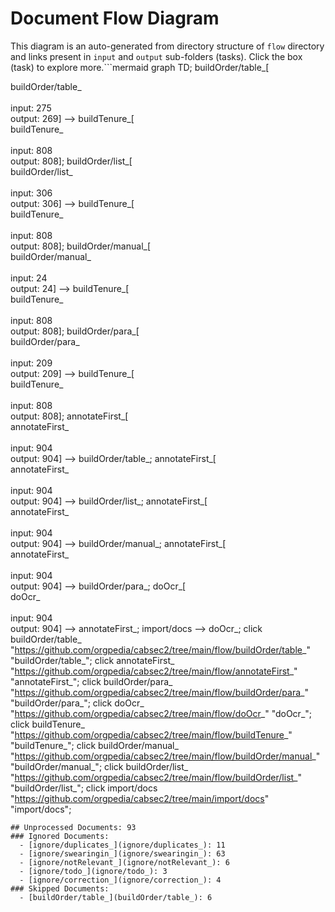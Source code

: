# Document Flow Diagram
This diagram is an auto-generated from directory structure of `flow` directory and links present in `input` and `output` sub-folders (tasks). Click the box (task) to explore more.```mermaid
graph TD;
        buildOrder/table_[<div align=leg>buildOrder/table_</div><br/>input: 275<br/>output: 269] --> buildTenure_[<div align=leg>buildTenure_</div><br/>input: 808<br/>output: 808];
        buildOrder/list_[<div align=leg>buildOrder/list_</div><br/>input: 306<br/>output: 306] --> buildTenure_[<div align=leg>buildTenure_</div><br/>input: 808<br/>output: 808];
        buildOrder/manual_[<div align=leg>buildOrder/manual_</div><br/>input: 24<br/>output: 24] --> buildTenure_[<div align=leg>buildTenure_</div><br/>input: 808<br/>output: 808];
        buildOrder/para_[<div align=leg>buildOrder/para_</div><br/>input: 209<br/>output: 209] --> buildTenure_[<div align=leg>buildTenure_</div><br/>input: 808<br/>output: 808];
        annotateFirst_[<div align=leg>annotateFirst_</div><br/>input: 904<br/>output: 904] --> buildOrder/table_;
        annotateFirst_[<div align=leg>annotateFirst_</div><br/>input: 904<br/>output: 904] --> buildOrder/list_;
        annotateFirst_[<div align=leg>annotateFirst_</div><br/>input: 904<br/>output: 904] --> buildOrder/manual_;
        annotateFirst_[<div align=leg>annotateFirst_</div><br/>input: 904<br/>output: 904] --> buildOrder/para_;
        doOcr_[<div align=leg>doOcr_</div><br/>input: 904<br/>output: 904] --> annotateFirst_;
        import/docs --> doOcr_;
        click buildOrder/table_ "https://github.com/orgpedia/cabsec2/tree/main/flow/buildOrder/table_" "buildOrder/table_";
        click annotateFirst_ "https://github.com/orgpedia/cabsec2/tree/main/flow/annotateFirst_" "annotateFirst_";
        click buildOrder/para_ "https://github.com/orgpedia/cabsec2/tree/main/flow/buildOrder/para_" "buildOrder/para_";
        click doOcr_ "https://github.com/orgpedia/cabsec2/tree/main/flow/doOcr_" "doOcr_";
        click buildTenure_ "https://github.com/orgpedia/cabsec2/tree/main/flow/buildTenure_" "buildTenure_";
        click buildOrder/manual_ "https://github.com/orgpedia/cabsec2/tree/main/flow/buildOrder/manual_" "buildOrder/manual_";
        click buildOrder/list_ "https://github.com/orgpedia/cabsec2/tree/main/flow/buildOrder/list_" "buildOrder/list_";
        click import/docs "https://github.com/orgpedia/cabsec2/tree/main/import/docs" "import/docs";
```
## Unprocessed Documents: 93
### Ignored Documents:
  - [ignore/duplicates_](ignore/duplicates_): 11
  - [ignore/swearingin_](ignore/swearingin_): 63
  - [ignore/notRelevant_](ignore/notRelevant_): 6
  - [ignore/todo_](ignore/todo_): 3
  - [ignore/correction_](ignore/correction_): 4
### Skipped Documents:
  - [buildOrder/table_](buildOrder/table_): 6
